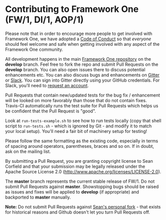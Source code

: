 Contributing to Framework One (FW/1, DI/1, AOP/1)
==
Please note that in order to encourage more people to get involved with Framework One, we have adopted a [Code of Conduct](CODE_OF_CONDUCT.md) so that _everyone_ should feel welcome and safe when getting involved with any aspect of the Framework One community.

All development happens in the main [Framework One repository](https://github.com/framework-one/fw1) on the **develop** branch. Feel free to fork the repo and submit Pull Requests on the **develop** branch. You can also open issues there to discuss potential enhancements etc. You can also discuss bugs and enhancements on [Gitter](https://gitter.im/framework-one/fw1) or [Slack](https://cfml.slack.com/messages/fw1/). You can sign into Gitter directly using your GitHub credentials. For Slack, you'll need to [request an account](http://cfml-slack.herokuapp.com/).

Pull Requests that contain new/updated tests for the bug fix / enhancement will be looked on more favorably than those that do not contain fixes. Travis-CI automatically runs the test suite for Pull Requests which helps us be confident that the Pull Request is "good".

Look at `run-tests-example.sh` to see how to run tests locally (copy that shell script to `run-tests.sh` - which is ignored by Git - and modify it to match your local setup). You'll need a fair bit of machinery setup for testing!

Please follow the same formatting as the existing code, especially in terms of spacing around operators, parentheses, braces and so on. If in doubt, ask on the mailing list.

By submitting a Pull Request, you are granting copyright license to Sean Corfield and that your submission may be legally released under the Apache Source License 2.0 (http://www.apache.org/licenses/LICENSE-2.0).

The **master** branch represents the current stable release of FW/1. Do not submit Pull Requests against **master**. Showstopping bugs should be raised as issues and fixes will be applied to **develop** (if appropriate) and backported to **master** manually.

**Note:** Do not submit Pull Requests against [Sean's personal fork](https://github.com/seancorfield/fw1) - that exists for historical reasons and Github doesn't let you turn Pull Requests off.
